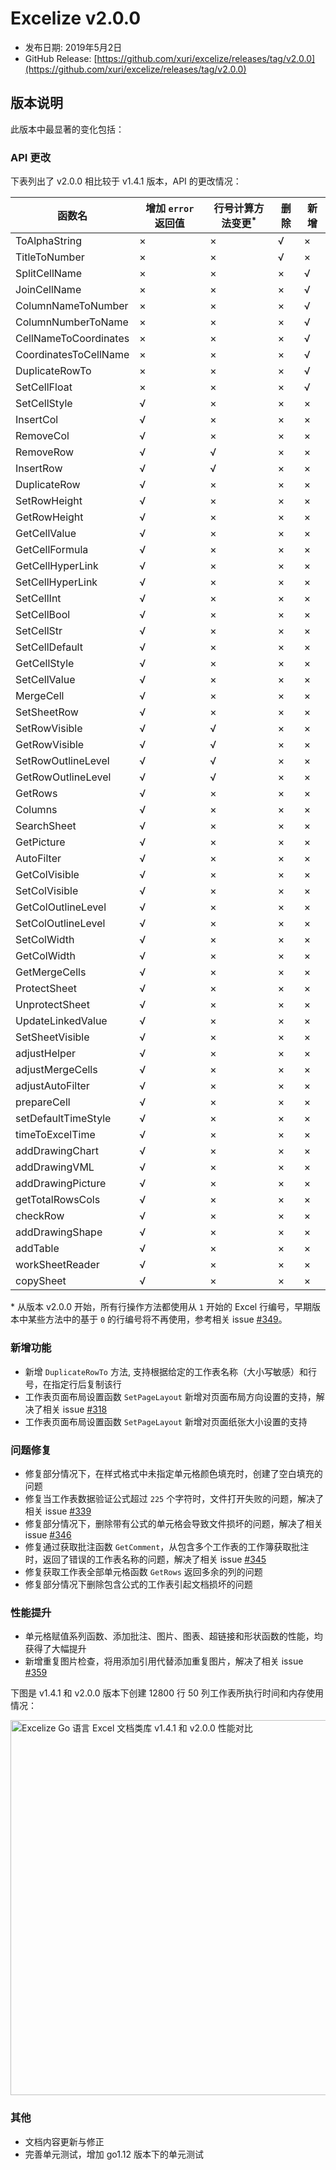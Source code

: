 # Excelize v2.0.0

* 发布日期: 2019年5月2日
* GitHub Release: [https://github.com/xuri/excelize/releases/tag/v2.0.0](https://github.com/xuri/excelize/releases/tag/v2.0.0)

## 版本说明

此版本中最显著的变化包括：

### API 更改

下表列出了 v2.0.0 相比较于 v1.4.1 版本，API 的更改情况：

|函数名|增加 `error` 返回值|行号计算方法变更<sup>\*</sup>|删除|新增|
|---|---|---|---|---|
|ToAlphaString|&times;|&times;|&radic;|&times;|
|TitleToNumber|&times;|&times;|&radic;|&times;|
|SplitCellName|&times;|&times;|&times;|&radic;|
|JoinCellName|&times;|&times;|&times;|&radic;|
|ColumnNameToNumber|&times;|&times;|&times;|&radic;|
|ColumnNumberToName|&times;|&times;|&times;|&radic;|
|CellNameToCoordinates|&times;|&times;|&times;|&radic;|
|CoordinatesToCellName|&times;|&times;|&times;|&radic;|
|DuplicateRowTo|&times;|&times;|&times;|&radic;|
|SetCellFloat|&times;|&times;|&times;|&radic;|
|SetCellStyle|&radic;|&times;|&times;|&times;|
|InsertCol|&radic;|&times;|&times;|&times;|
|RemoveCol|&radic;|&times;|&times;|&times;|
|RemoveRow|&radic;|&radic;|&times;|&times;|
|InsertRow|&radic;|&radic;|&times;|&times;|
|DuplicateRow|&radic;|&times;|&times;|&times;|
|SetRowHeight|&radic;|&times;|&times;|&times;|
|GetRowHeight|&radic;|&times;|&times;|&times;|
|GetCellValue|&radic;|&times;|&times;|&times;|
|GetCellFormula|&radic;|&times;|&times;|&times;|
|GetCellHyperLink|&radic;|&times;|&times;|&times;|
|SetCellHyperLink|&radic;|&times;|&times;|&times;|
|SetCellInt|&radic;|&times;|&times;|&times;|
|SetCellBool|&radic;|&times;|&times;|&times;|
|SetCellStr|&radic;|&times;|&times;|&times;|
|SetCellDefault|&radic;|&times;|&times;|&times;|
|GetCellStyle|&radic;|&times;|&times;|&times;|
|SetCellValue|&radic;|&times;|&times;|&times;|
|MergeCell|&radic;|&times;|&times;|&times;|
|SetSheetRow|&radic;|&times;|&times;|&times;|
|SetRowVisible|&radic;|&radic;|&times;|&times;|
|GetRowVisible|&radic;|&radic;|&times;|&times;|
|SetRowOutlineLevel|&radic;|&radic;|&times;|&times;|
|GetRowOutlineLevel|&radic;|&radic;|&times;|&times;|
|GetRows|&radic;|&times;|&times;|&times;|
|Columns|&radic;|&times;|&times;|&times;|
|SearchSheet|&radic;|&times;|&times;|&times;|
|GetPicture|&radic;|&times;|&times;|&times;|
|AutoFilter|&radic;|&times;|&times;|&times;|
|GetColVisible|&radic;|&times;|&times;|&times;|
|SetColVisible|&radic;|&times;|&times;|&times;|
|GetColOutlineLevel|&radic;|&times;|&times;|&times;|
|SetColOutlineLevel|&radic;|&times;|&times;|&times;|
|SetColWidth|&radic;|&times;|&times;|&times;|
|GetColWidth|&radic;|&times;|&times;|&times;|
|GetMergeCells|&radic;|&times;|&times;|&times;|
|ProtectSheet|&radic;|&times;|&times;|&times;|
|UnprotectSheet|&radic;|&times;|&times;|&times;|
|UpdateLinkedValue|&radic;|&times;|&times;|&times;|
|SetSheetVisible|&radic;|&times;|&times;|&times;|
|adjustHelper|&radic;|&times;|&times;|&times;|
|adjustMergeCells|&radic;|&times;|&times;|&times;|
|adjustAutoFilter|&radic;|&times;|&times;|&times;|
|prepareCell|&radic;|&times;|&times;|&times;|
|setDefaultTimeStyle|&radic;|&times;|&times;|&times;|
|timeToExcelTime|&radic;|&times;|&times;|&times;|
|addDrawingChart|&radic;|&times;|&times;|&times;|
|addDrawingVML|&radic;|&times;|&times;|&times;|
|addDrawingPicture|&radic;|&times;|&times;|&times;|
|getTotalRowsCols|&radic;|&times;|&times;|&times;|
|checkRow|&radic;|&times;|&times;|&times;|
|addDrawingShape|&radic;|&times;|&times;|&times;|
|addTable|&radic;|&times;|&times;|&times;|
|workSheetReader|&radic;|&times;|&times;|&times;|
|copySheet|&radic;|&times;|&times;|&times;|

\* 从版本 v2.0.0 开始，所有行操作方法都使用从 `1` 开始的 Excel 行编号，早期版本中某些方法中的基于 `0` 的行编号将不再使用，参考相关 issue [#349](https://github.com/xuri/excelize/issues/349)。

### 新增功能

* 新增 `DuplicateRowTo` 方法, 支持根据给定的工作表名称（大小写敏感）和行号，在指定行后复制该行
* 工作表页面布局设置函数 `SetPageLayout` 新增对页面布局方向设置的支持，解决了相关 issue [#318](https://github.com/xuri/excelize/issues/318)
* 工作表页面布局设置函数 `SetPageLayout` 新增对页面纸张大小设置的支持

### 问题修复

* 修复部分情况下，在样式格式中未指定单元格颜色填充时，创建了空白填充的问题
* 修复当工作表数据验证公式超过 `225` 个字符时，文件打开失败的问题，解决了相关 issue [#339](https://github.com/xuri/excelize/issues/339)
* 修复部分情况下，删除带有公式的单元格会导致文件损坏的问题，解决了相关 issue [#346](https://github.com/xuri/excelize/issues/346)
* 修复通过获取批注函数 `GetComment`，从包含多个工作表的工作簿获取批注时，返回了错误的工作表名称的问题，解决了相关 issue [#345](https://github.com/xuri/excelize/issues/345)
* 修复获取工作表全部单元格函数 `GetRows` 返回多余的列的问题
* 修复部分情况下删除包含公式的工作表引起文档损坏的问题

### 性能提升

* 单元格赋值系列函数、添加批注、图片、图表、超链接和形状函数的性能，均获得了大幅提升
* 新增重复图片检查，将用添加引用代替添加重复图片，解决了相关 issue [#359](https://github.com/xuri/excelize/issues/359)

下图是 v1.4.1 和 v2.0.0 版本下创建 12800 行 50 列工作表所执行时间和内存使用情况：

<img src="https://user-images.githubusercontent.com/2809468/56576273-7e7f1d80-65fa-11e9-8b47-7b171c5e67e3.png" width="600" alt="Excelize Go 语言 Excel 文档类库 v1.4.1 和 v2.0.0 性能对比">

### 其他

* 文档内容更新与修正
* 完善单元测试，增加 go1.12 版本下的单元测试
